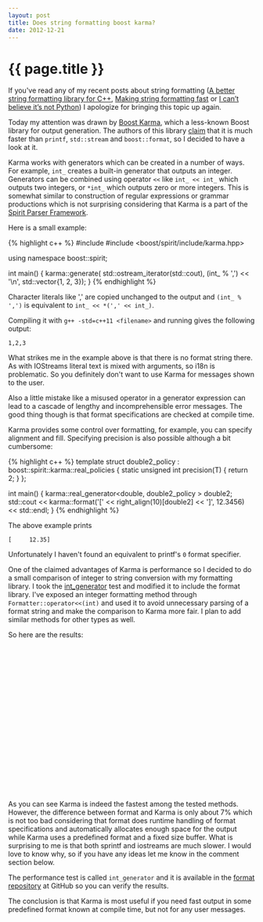 ```yaml
---
layout: post
title: Does string formatting boost karma?
date: 2012-12-21
---
```


{{ page.title }}
================

If you've read any of my recent posts about string formatting
([A better string formatting library for C++](/2012/12/12/a-better-string-formatting-library-for-cplusplus.html),
[Making string formatting fast](/2012/12/15/making-string-formatting-fast.html) or
[I can’t believe it’s not Python](/2012/12/17/i-cant-believe-its-not-python.html))
I apologize for bringing this topic up again.

Today my attention was drawn by
[Boost Karma](http://www.boost.org/doc/libs/1_52_0/libs/spirit/doc/html/spirit/karma.html),
which a less-known Boost library for output generation.
The authors of this library
[claim](http://www.boost.org/doc/libs/1_52_0/libs/spirit/doc/html/spirit/karma/tutorials/quick_start.html)
that it is much faster than `printf`, `std::stream` and `boost::format`,
so I decided to have a look at it.

Karma works with generators which can be created in a number of ways.
For example, `int_` creates a built-in generator that outputs an integer.
Generators can be combined using operator `<<` like `int_ << int_` which
outputs two integers, or `*int_` which outputs zero or more integers.
This is somewhat similar to construction of regular expressions or grammar
productions which is not surprising considering that Karma is a part of the
[Spirit Parser Framework](http://www.boost.org/doc/libs/1_52_0/libs/spirit/doc/html/index.html).

Here is a small example:

{% highlight c++ %}
#include <iostream> 
#include <boost/spirit/include/karma.hpp>

using namespace boost::spirit;

int main() {
  karma::generate(
    std::ostream_iterator<char>(std::cout),
    (int_ % ',') << '\n', std::vector<int>{1, 2, 3});
}
{% endhighlight %}

Character literals like ',' are copied unchanged to the output and
`(int_ % ',')` is equivalent to `int_ << *(',' << int_)`.

Compiling it with `g++ -std=c++11 <filename>` and running gives the following
output:

<pre class="terminal"><code>1,2,3
</code></pre>

What strikes me in the example above is that there is no format string there.
As with IOStreams literal text is mixed with arguments, so i18n is
problematic. So you definitely don't want to use Karma for messages shown to
the user.

Also a little mistake like a misused operator in a generator expression
can lead to a cascade of lengthy and incomprehensible error messages.
The good thing though is that format specifications are checked at
compile time.

Karma provides some control over formatting, for example, you can
specify alignment and fill. Specifying precision is also possible although
a bit cumbersome:

{% highlight c++ %}
template <typename T>
struct double2_policy : boost::spirit::karma::real_policies<T> {
  static unsigned int precision(T) { return 2; }
};

int main() {
  karma::real_generator<double, double2_policy<double> > double2;
  std::cout << karma::format('[' << right_align(10)[double2]
    <<  ']', 12.3456) << std::endl;
}
{% endhighlight %}

The above example prints

<pre class="terminal"><code>[     12.35]
</code></pre>

Unfortunately I haven't found an equivalent to printf's `0` format specifier.

One of the claimed advantages of Karma is performance so I decided to do a
small comparison of integer to string conversion with my formatting library.
I took the [int_generator](http://www.boost.org/doc/libs/1_43_0/libs/spirit/optimization/karma/int_generator.cpp)
test and modified it to include the format library. I've exposed an integer
formatting method through `Formatter::operator<<(int)` and used it to avoid
unnecessary parsing of a format string and make the comparison to Karma more
fair. I plan to add similar methods for other types as well.

So here are the results:

<div style="width: 500px; height: 300px" id="chart_div">
</div>
<script type="text/javascript">
google.load("visualization", "1", {packages:["corechart"]});
google.setOnLoadCallback(drawChart);
function drawChart() {
var data = google.visualization.arrayToDataTable([
  ['Name',        'Time, s'],
  ['sprintf',      1.12134 ],
  ['iostreams',    0.839434],
  ['Boost.Format', 5.61053 ],
  ['int_',         0.393489],
  ['format',       0.42093 ]
]);

var options = {
  title: 'Performance',
  hAxis: {title: 'Library', titleTextStyle: {color: 'red'}}
};

var chart = new google.visualization.ColumnChart(document.getElementById('chart_div'));
chart.draw(data, options);
}
</script>

As you can see Karma is indeed the fastest among the tested methods.
However, the difference between format and Karma is only about 7% which
is not too bad considering that format does runtime handling of format
specifications and automatically allocates enough space for the output
while Karma uses a predefined format and a fixed size buffer. What is
surprising to me is that both sprintf and iostreams are much slower.
I would love to know why, so if you have any ideas let me know in the
comment section below.

The performance test is called `int_generator` and it is available in the
[format repository](https://github.com/vitaut/format) at GitHub so you
can verify the results.

The conclusion is that Karma is most useful if you need fast output in
some predefined format known at compile time, but not for any user messages.

